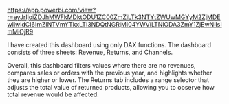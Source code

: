 https://app.powerbi.com/view?r=eyJrIjoiZDJhMWFkMDktODU1ZC00ZmZiLTk3NTYtZWUwMGYyM2ZjMDEwIiwidCI6ImZlNTVmYTkxLTI3NDQtNGRjMi04YWViLTNlODA3ZmY1ZjEwNiIsImMiOjR9

I have created this dashboard using only DAX functions. The dashboard consists of three sheets: Revenue, Returns, and Channels.

Overall, this dashboard filters values where there are no revenues, compares sales or orders with the previous year, and highlights whether they are higher or lower. 
The Returns tab includes a range selector that adjusts the total value of returned products, allowing you to observe how total revenue would be affected.
